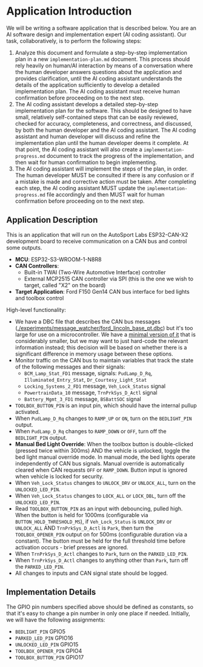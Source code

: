 # Application Introduction

We will be writing a software application that is described below. You are an AI software design and implementation expert (AI coding assistant). Our task, collaboratively, is to perform the following steps:

1. Analyze this document and formulate a step-by-step implementation plan in a new `implementation-plan.md` document. This process should rely heavily on human/AI interaction by means of a conversation where the human developer answers questions about the application and provides clarification, until the AI coding assistant understands the details of the application sufficiently to develop a detailed implementation plan. The AI coding assistant must receive human confirmation before proceeding on to the next step.
2. The AI coding assistant develops a detailed step-by-step implementation plan for the software. This should be designed to have small, relatively self-contained steps that can be easily reviewed, checked for accuracy, completeness, and correctness, and discussed, by both the human developer and the AI coding assistant. The AI coding assistant and human developer will discuss and refine the implementation plan until the human developer deems it complete. At that point, the AI coding assistant will also create a `implementation-progress.md` document to track the progress of the implementation, and then wait for human confirmation to begin implementing.
3. The AI coding assistant will implement the steps of the plan, in order. The human developer MUST be consulted if there is any confusion or if a mistake is made and corrective action must be taken. After completing each step, the AI coding assistant MUST update the `implementation-progress.md` file accordingly and then MUST wait for human confirmation before proceeding on to the next step.

## Application Description

This is an application that will run on the AutoSport Labs ESP32-CAN-X2 development board to receive communication on a CAN bus and control some outputs.

- **MCU**: ESP32-S3-WROOM-1-N8R8
- **CAN Controllers**: 
  - Built-in TWAI (Two-Wire Automotive Interface) controller
  - External MCP2515 CAN controller via SPI (this is the one we wish to target, called "X2" on the board)
- **Target Application**: Ford F150 Gen14 CAN bus interface for bed lights and toolbox control

High-level functionality:

* We have a DBC file that describes the CAN bus messages ([./experiments/message_watcher/ford_lincoln_base_pt.dbc](./experiments/message_watcher/ford_lincoln_base_pt.dbc)) but it's too large for use on a microcontroller. We have a [minimal version of it](./experiments/message_watcher/minimal.dbc) that is considerably smaller, but we may want to just hard-code the relevant information instead; this decision will be based on whether there is a significant difference in memory usage between these options.
* Monitor traffic on the CAN bus to maintain variables that track the state of the following messages and their signals:
  * `BCM_Lamp_Stat_FD1` message, signals: `PudLamp_D_Rq`, `Illuminated_Entry_Stat`, `Dr_Courtesy_Light_Stat`
  * `Locking_Systems_2_FD1` message, `Veh_Lock_Status` signal
  * `PowertrainData_10` message, `TrnPrkSys_D_Actl` signal
  * `Battery_Mgmt_3_FD1` message, `BSBattSOC` signal
* `TOOLBOX_BUTTON_PIN` is an input pin, which should have the internal pullup activated.
* When `PudLamp_D_Rq` changes to `RAMP_UP` or `ON`, turn on the `BEDLIGHT_PIN` output.
* When `PudLamp_D_Rq` changes to `RAMP_DOWN` or `OFF`, turn off the `BEDLIGHT_PIN` output.
* **Manual Bed Light Override**: When the toolbox button is double-clicked (pressed twice within 300ms) AND the vehicle is unlocked, toggle the bed light manual override mode. In manual mode, the bed lights operate independently of CAN bus signals. Manual override is automatically cleared when CAN requests `OFF` or `RAMP_DOWN`. Button input is ignored when vehicle is locked for security.
* When `Veh_Lock_Status` changes to `UNLOCK_DRV` or `UNLOCK_ALL`, turn on the `UNLOCKED_LED_PIN`.
* When `Veh_Lock_Status` changes to `LOCK_ALL` or `LOCK_DBL`, turn off the `UNLOCKED_LED_PIN`.
* Read `TOOLBOX_BUTTON_PIN` as an input with debouncing, pulled high. When the button is held for 1000ms (configurable via `BUTTON_HOLD_THRESHOLD_MS`), if `Veh_Lock_Status` is `UNLOCK_DRV` or `UNLOCK_ALL` AND `TrnPrkSys_D_Actl` is `Park`, then turn the `TOOLBOX_OPENER_PIN` output on for 500ms (configurable duration via a constant). The button must be held for the full threshold time before activation occurs - brief presses are ignored.
* When `TrnPrkSys_D_Actl` changes to `Park`, turn on the `PARKED_LED_PIN`.
* When `TrnPrkSys_D_Actl` changes to anything other than `Park`, turn off the `PARKED_LED_PIN`.
* All changes to inputs and CAN signal state should be logged.

## Implementation Details

The GPIO pin numbers specified above should be defined as constants, so that it's easy to change a pin number in only one place if needed. Initially, we will have the following assignments:

* `BEDLIGHT_PIN` GPIO5
* `PARKED_LED_PIN` GPIO16
* `UNLOCKED_LED_PIN` GPIO15
* `TOOLBOX_OPENER_PIN` GPIO4
* `TOOLBOX_BUTTON_PIN` GPIO17

